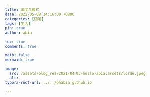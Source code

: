 ```yaml
---
title: 密度与模式
date: 2022-05-08 14:16:00 +0800
categories: [随笔]
tags: [生活]
pin: true
author: abia

toc: true
comments: true

math: false
mermaid: true

image:
  src: /assets/blog_res/2021-04-03-hello-abia.assets/lorde.jpeg
  alt: 
typora-root-url: ../../ohabia.github.io

---
```


## 